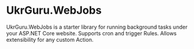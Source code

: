 # UkrGuru.WebJobs

UkrGuru.WebJobs is a starter library for running background tasks under your ASP.NET Core website.
Supports cron and trigger Rules. Allows extensibility for any custom Action.